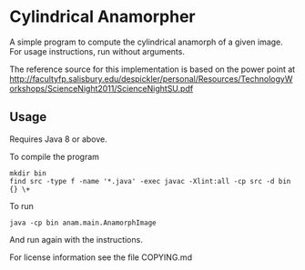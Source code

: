 Cylindrical Anamorpher
======================

A simple program to compute the cylindrical anamorph of a given
image.  For usage instructions, run without arguments.

The reference source for this implementation is based on the power
point at
http://facultyfp.salisbury.edu/despickler/personal/Resources/TechnologyWorkshops/ScienceNight2011/ScienceNightSU.pdf

## Usage

Requires Java 8 or above.

To compile the program

    mkdir bin
    find src -type f -name '*.java' -exec javac -Xlint:all -cp src -d bin {} \+

To run

    java -cp bin anam.main.AnamorphImage

And run again with the instructions.

For license information see the file COPYING.md
